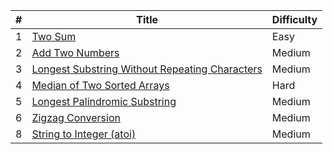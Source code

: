| #   | Title                                                                                                                                                              | Difficulty |
| --- | ------------------------------------------------------------------------------------------------------------------------------------------------------------------ | ---------- |
| 1   | [Two Sum](https://github.com/phakhawatchu/leetcode/blob/main/python/0001_Two_Sum.py)                                                                               | Easy       |
| 2   | [Add Two Numbers](https://github.com/phakhawatchu/leetcode/blob/main/python/0002_Add_Two_Numbers.py)                                                               | Medium     |
| 3   | [Longest Substring Without Repeating Characters](https://github.com/phakhawatchu/leetcode/blob/main/python/0003_Longest_Substring_Without_Repeating_Characters.py) | Medium     |
| 4   | [Median of Two Sorted Arrays](https://github.com/phakhawatchu/leetcode/blob/main/python/0004_Median_of_Two_Sorted_Arrays.py)                                       | Hard       |
| 5   | [Longest Palindromic Substring](https://github.com/phakhawatchu/leetcode/blob/main/python/0005_Longest_Palindromic_Substring.py)                                   | Medium     |
| 6   | [Zigzag Conversion](https://github.com/phakhawatchu/leetcode/blob/main/python/0006_Zigzag_Conversion.py)                                                           | Medium     |
| 8   | [String to Integer (atoi)](<https://github.com/phakhawatchu/leetcode/blob/main/python/0008_String_to_Integer_(atoi).py>)                                           | Medium     |
